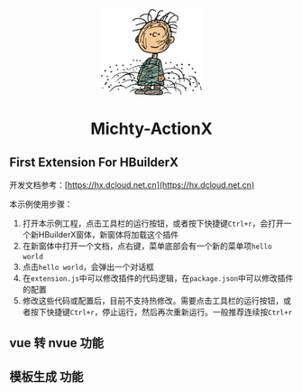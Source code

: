 <p align="center">
  <a href="https://github.com/NidhoggDJoking" target="_blank">
    <img width="180" src="https://raw.githubusercontent.com/NidhoggDJoking/VueCli/master/src/image/Logo/boy.png" alt="logo">
  </a>
</p>

<h1 align="center">Michty-ActionX</h1>

## First Extension For HBuilderX
开发文档参考：[https://hx.dcloud.net.cn](https://hx.dcloud.net.cn)

本示例使用步骤：
1. 打开本示例工程，点击工具栏的运行按钮，或者按下快捷键`Ctrl+r`，会打开一个新HBuilderX窗体，新窗体将加载这个插件
2. 在新窗体中打开一个文档，点右键，菜单底部会有一个新的菜单项`hello world`
3. 点击`hello world`，会弹出一个对话框
4. 在`extension.js`中可以修改插件的代码逻辑，在`package.json`中可以修改插件的配置
5. 修改这些代码或配置后，目前不支持热修改。需要点击工具栏的运行按钮，或者按下快捷键`Ctrl+r`，停止运行，然后再次重新运行。一般推荐连续按`Ctrl+r`


## vue 转 nvue 功能

## 模板生成 功能
